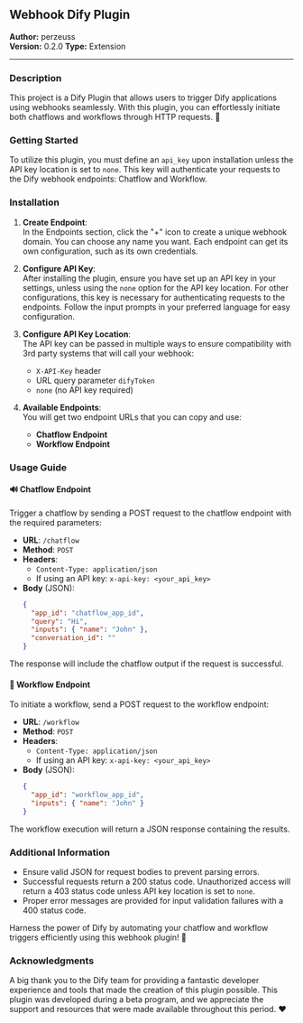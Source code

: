 ## Webhook Dify Plugin

**Author:** perzeuss  
**Version:** 0.2.0
**Type:** Extension  

---

### Description

This project is a Dify Plugin that allows users to trigger Dify applications using webhooks seamlessly. With this plugin, you can effortlessly initiate both chatflows and workflows through HTTP requests. 🚀

### Getting Started

To utilize this plugin, you must define an `api_key` upon installation unless the API key location is set to `none`. This key will authenticate your requests to the Dify webhook endpoints: Chatflow and Workflow.

### Installation

1. **Create Endpoint**:  
   In the Endpoints section, click the "+" icon to create a unique webhook domain. You can choose any name you want. Each endpoint can get its own configuration, such as its own credentials.

2. **Configure API Key**:  
   After installing the plugin, ensure you have set up an API key in your settings, unless using the `none` option for the API key location. For other configurations, this key is necessary for authenticating requests to the endpoints. Follow the input prompts in your preferred language for easy configuration.

3. **Configure API Key Location**:  
   The API key can be passed in multiple ways to ensure compatibility with 3rd party systems that will call your webhook:
   - `X-API-Key` header
   - URL query parameter `difyToken`
   - `none` (no API key required)

4. **Available Endpoints**:  
   You will get two endpoint URLs that you can copy and use:
   - **Chatflow Endpoint**
   - **Workflow Endpoint**

### Usage Guide

#### 🔊 Chatflow Endpoint

Trigger a chatflow by sending a POST request to the chatflow endpoint with the required parameters:

- **URL**: `/chatflow`
- **Method**: `POST`
- **Headers**:  
  - `Content-Type: application/json`
  - If using an API key: `x-api-key: <your_api_key>`
- **Body** (JSON):
  ```json
  {
    "app_id": "chatflow_app_id",
    "query": "Hi",
    "inputs": { "name": "John" },
    "conversation_id": ""
  }
  ```

The response will include the chatflow output if the request is successful.

#### 🔄 Workflow Endpoint

To initiate a workflow, send a POST request to the workflow endpoint:

- **URL**: `/workflow`
- **Method**: `POST`
- **Headers**:  
  - `Content-Type: application/json`
  - If using an API key: `x-api-key: <your_api_key>`
- **Body** (JSON):
  ```json
  {
    "app_id": "workflow_app_id",
    "inputs": { "name": "John" }
  }
  ```

The workflow execution will return a JSON response containing the results.

### Additional Information

- Ensure valid JSON for request bodies to prevent parsing errors.
- Successful requests return a 200 status code. Unauthorized access will return a 403 status code unless API key location is set to `none`.
- Proper error messages are provided for input validation failures with a 400 status code.

Harness the power of Dify by automating your chatflow and workflow triggers efficiently using this webhook plugin! 🎉

### Acknowledgments

A big thank you to the Dify team for providing a fantastic developer experience and tools that made the creation of this plugin possible. This plugin was developed during a beta program, and we appreciate the support and resources that were made available throughout this period. ❤️